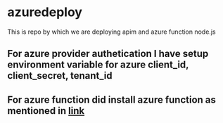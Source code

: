 # azuredeploy

This is repo by which we are deploying apim and azure function node.js

## For azure provider authetication I have setup environment variable for azure client_id, client_secret, tenant_id

## For azure function did install azure function as mentioned in [link](https://docs.microsoft.com/en-us/azure/azure-functions/functions-run-local?tabs=linux%2Ccsharp%2Cbash#install-the-azure-functions-core-tools)



